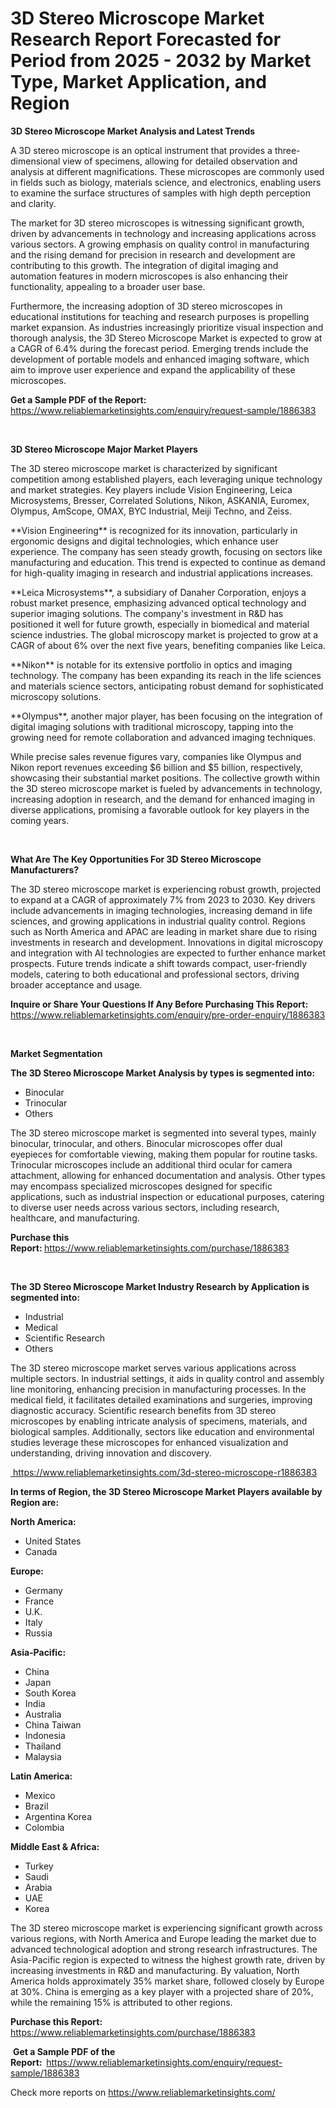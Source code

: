 <p><h1>3D Stereo Microscope Market Research Report Forecasted for Period from 2025 -  2032 by Market Type, Market Application, and Region</h1></p><p><strong>3D Stereo Microscope Market Analysis and Latest Trends</strong></p>
<p><p>A 3D stereo microscope is an optical instrument that provides a three-dimensional view of specimens, allowing for detailed observation and analysis at different magnifications. These microscopes are commonly used in fields such as biology, materials science, and electronics, enabling users to examine the surface structures of samples with high depth perception and clarity.</p><p>The market for 3D stereo microscopes is witnessing significant growth, driven by advancements in technology and increasing applications across various sectors. A growing emphasis on quality control in manufacturing and the rising demand for precision in research and development are contributing to this growth. The integration of digital imaging and automation features in modern microscopes is also enhancing their functionality, appealing to a broader user base.</p><p>Furthermore, the increasing adoption of 3D stereo microscopes in educational institutions for teaching and research purposes is propelling market expansion. As industries increasingly prioritize visual inspection and thorough analysis, the 3D Stereo Microscope Market is expected to grow at a CAGR of 6.4% during the forecast period. Emerging trends include the development of portable models and enhanced imaging software, which aim to improve user experience and expand the applicability of these microscopes.</p></p>
<p><strong>Get a Sample PDF of the Report:&nbsp;</strong> <a href="https://www.reliablemarketinsights.com/enquiry/request-sample/1886383?utm_campaign=2217&utm_medium=2&utm_source=Github&utm_content=ia&utm_term=20022025&utm_id=3d-stereo-microscope">https://www.reliablemarketinsights.com/enquiry/request-sample/1886383</a></p>
<p>&nbsp;</p>
<p><strong>3D Stereo Microscope Major Market Players</strong></p>
<p><p>The 3D stereo microscope market is characterized by significant competition among established players, each leveraging unique technology and market strategies. Key players include Vision Engineering, Leica Microsystems, Bresser, Correlated Solutions, Nikon, ASKANIA, Euromex, Olympus, AmScope, OMAX, BYC Industrial, Meiji Techno, and Zeiss.</p><p>**Vision Engineering** is recognized for its innovation, particularly in ergonomic designs and digital technologies, which enhance user experience. The company has seen steady growth, focusing on sectors like manufacturing and education. This trend is expected to continue as demand for high-quality imaging in research and industrial applications increases.</p><p>**Leica Microsystems**, a subsidiary of Danaher Corporation, enjoys a robust market presence, emphasizing advanced optical technology and superior imaging solutions. The company's investment in R&D has positioned it well for future growth, especially in biomedical and material science industries. The global microscopy market is projected to grow at a CAGR of about 6% over the next five years, benefiting companies like Leica.</p><p>**Nikon** is notable for its extensive portfolio in optics and imaging technology. The company has been expanding its reach in the life sciences and materials science sectors, anticipating robust demand for sophisticated microscopy solutions. </p><p>**Olympus**, another major player, has been focusing on the integration of digital imaging solutions with traditional microscopy, tapping into the growing need for remote collaboration and advanced imaging techniques.</p><p>While precise sales revenue figures vary, companies like Olympus and Nikon report revenues exceeding $6 billion and $5 billion, respectively, showcasing their substantial market positions. The collective growth within the 3D stereo microscope market is fueled by advancements in technology, increasing adoption in research, and the demand for enhanced imaging in diverse applications, promising a favorable outlook for key players in the coming years.</p></p>
<p>&nbsp;</p>
<p><strong>What Are The Key Opportunities For 3D Stereo Microscope Manufacturers?</strong></p>
<p><p>The 3D stereo microscope market is experiencing robust growth, projected to expand at a CAGR of approximately 7% from 2023 to 2030. Key drivers include advancements in imaging technologies, increasing demand in life sciences, and growing applications in industrial quality control. Regions such as North America and APAC are leading in market share due to rising investments in research and development. Innovations in digital microscopy and integration with AI technologies are expected to further enhance market prospects. Future trends indicate a shift towards compact, user-friendly models, catering to both educational and professional sectors, driving broader acceptance and usage.</p></p>
<p><strong>Inquire or Share Your Questions If Any Before Purchasing This Report:</strong> <a href="https://www.reliablemarketinsights.com/enquiry/pre-order-enquiry/1886383?utm_campaign=2217&utm_medium=2&utm_source=Github&utm_content=ia&utm_term=20022025&utm_id=3d-stereo-microscope">https://www.reliablemarketinsights.com/enquiry/pre-order-enquiry/1886383</a></p>
<p>&nbsp;</p>
<p><strong>Market Segmentation</strong></p>
<p><strong>The 3D Stereo Microscope Market Analysis by types is segmented into:</strong></p>
<p><ul><li>Binocular</li><li>Trinocular</li><li>Others</li></ul></p>
<p><p>The 3D stereo microscope market is segmented into several types, mainly binocular, trinocular, and others. Binocular microscopes offer dual eyepieces for comfortable viewing, making them popular for routine tasks. Trinocular microscopes include an additional third ocular for camera attachment, allowing for enhanced documentation and analysis. Other types may encompass specialized microscopes designed for specific applications, such as industrial inspection or educational purposes, catering to diverse user needs across various sectors, including research, healthcare, and manufacturing.</p></p>
<p><strong>Purchase this Report:&nbsp;</strong><a href="https://www.reliablemarketinsights.com/purchase/1886383?utm_campaign=2217&utm_medium=2&utm_source=Github&utm_content=ia&utm_term=20022025&utm_id=3d-stereo-microscope">https://www.reliablemarketinsights.com/purchase/1886383</a></p>
<p>&nbsp;</p>
<p><strong>The 3D Stereo Microscope Market Industry Research by Application is segmented into:</strong></p>
<p><ul><li>Industrial</li><li>Medical</li><li>Scientific Research</li><li>Others</li></ul></p>
<p><p>The 3D stereo microscope market serves various applications across multiple sectors. In industrial settings, it aids in quality control and assembly line monitoring, enhancing precision in manufacturing processes. In the medical field, it facilitates detailed examinations and surgeries, improving diagnostic accuracy. Scientific research benefits from 3D stereo microscopes by enabling intricate analysis of specimens, materials, and biological samples. Additionally, sectors like education and environmental studies leverage these microscopes for enhanced visualization and understanding, driving innovation and discovery.</p></p>
<p><a href="https://www.reliablemarketinsights.com/3d-stereo-microscope-r1886383?utm_campaign=2217&utm_medium=2&utm_source=Github&utm_content=ia&utm_term=20022025&utm_id=3d-stereo-microscope">&nbsp;https://www.reliablemarketinsights.com/3d-stereo-microscope-r1886383</a></p>
<p><strong>In terms of Region, the 3D Stereo Microscope Market Players available by Region are:</strong></p>
<p>
    <p> <strong> North America: </strong>
        <ul>
            <li>United States</li>
            <li>Canada</li>
        </ul>
        </p> 
    <p> <strong> Europe: </strong>
        <ul>
            <li>Germany</li>
            <li>France</li>
            <li>U.K.</li>
            <li>Italy</li>
            <li>Russia</li>
        </ul>
        </p> 
    <p> <strong> Asia-Pacific: </strong>
        <ul>
            <li>China</li>
            <li>Japan</li>
            <li>South Korea</li>
            <li>India</li>
            <li>Australia</li>
            <li>China Taiwan</li>
            <li>Indonesia</li>
            <li>Thailand</li>
            <li>Malaysia</li>
        </ul>
        </p> 
    <p> <strong> Latin America: </strong>
        <ul>
            <li>Mexico</li>
            <li>Brazil</li>
            <li>Argentina Korea</li>
            <li>Colombia</li>
        </ul>
        </p> 
    <p> <strong> Middle East & Africa: </strong>
        <ul>
            <li>Turkey</li>
            <li>Saudi</li>
            <li>Arabia</li>
            <li>UAE</li>
            <li>Korea</li>
        </ul>
    </p>
    </p>
<p><p>The 3D stereo microscope market is experiencing significant growth across various regions, with North America and Europe leading the market due to advanced technological adoption and strong research infrastructures. The Asia-Pacific region is expected to witness the highest growth rate, driven by increasing investments in R&D and manufacturing. By valuation, North America holds approximately 35% market share, followed closely by Europe at 30%. China is emerging as a key player with a projected share of 20%, while the remaining 15% is attributed to other regions.</p></p>
<p><strong>Purchase this Report: </strong><a href="https://www.reliablemarketinsights.com/purchase/1886383?utm_campaign=2217&utm_medium=2&utm_source=Github&utm_content=ia&utm_term=20022025&utm_id=3d-stereo-microscope">https://www.reliablemarketinsights.com/purchase/1886383</a></p>
<p>&nbsp;<strong>Get a Sample PDF of the Report:&nbsp;&nbsp;</strong><a href="https://www.reliablemarketinsights.com/enquiry/request-sample/1886383?utm_campaign=2217&utm_medium=2&utm_source=Github&utm_content=ia&utm_term=20022025&utm_id=3d-stereo-microscope">https://www.reliablemarketinsights.com/enquiry/request-sample/1886383</a></p>
<p><strong></strong></p>
<p>Check more reports on <a href="https://www.reliablemarketinsights.com/?utm_campaign=2217&utm_medium=2&utm_source=Github&utm_content=ia&utm_term=20022025&utm_id=3d-stereo-microscope">https://www.reliablemarketinsights.com/</a></p>